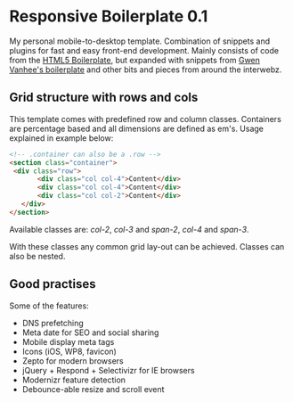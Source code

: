 # Responsive Boilerplate 0.1

My personal mobile-to-desktop template. Combination of snippets and plugins for fast and easy front-end development. Mainly consists of code from the [HTML5 Boilerplate](http://html5boilerplate.com), but expanded with snippets from [Gwen Vanhee's boilerplate](https://github.com/gwenvanhee/Boilerplate-0.2) and other bits and pieces from around the interwebz.

## Grid structure with rows and cols

This template comes with predefined row and column classes. Containers are percentage based and all dimensions are defined as em's. Usage explained in example below:

 ```html
<!-- .container can also be a .row -->
<section class="container">
  <div class="row">
		<div class="col col-4">Content</div>
		<div class="col col-4">Content</div>
		<div class="col col-2">Content</div>
	</div>
</section>
 ```
 
 Available classes are: _col-2_, _col-3_ and _span-2_, _col-4_ and _span-3_.
 
 With these classes any common grid lay-out can be achieved. Classes can also be nested.
 
## Good practises
 
 Some of the features:
 + DNS prefetching
 + Meta date for SEO and social sharing
 + Mobile display meta tags
 + Icons (iOS, WP8, favicon)
 + Zepto for modern browsers
 + jQuery + Respond + Selectivizr for IE browsers
 + Modernizr feature detection
 + Debounce-able resize and scroll event
 
 
